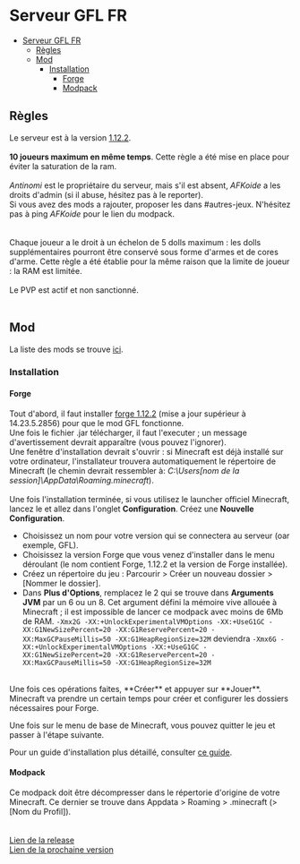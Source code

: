 # Serveur GFL FR

- [Serveur GFL FR](#serveur-gfl-fr)
  - [Règles](#règles)
  - [Mod](#mod)
    - [Installation](#installation)
      - [Forge](#forge)
      - [Modpack](#modpack)

## Règles

Le serveur est à la version <u>1.12.2</u>.<br />
<br />
**10 joueurs maximum en même temps**. Cette règle a été mise en place pour éviter la saturation de la ram.<br />
<br />
*Antinomi* est le propriétaire du serveur, mais s'il est absent, *AFKoide* a les droits d'admin (si il abuse, hésitez pas à le reporter).<br />
Si vous avez des mods a rajouter, proposer les dans #autres-jeux. N'hésitez pas à ping *AFKoide* pour le lien du modpack.<br />
<br />
<br />
Chaque joueur a le droit à un échelon de 5 dolls maximum : les dolls supplémentaires pourront être conservé sous forme d'armes et de cores d'arme. Cette règle a été établie pour la même raison que la limite de joueur : la RAM est limitée.<br />
<br />
Le PVP est actif et non sanctionné.<br /> 
<br /> 

## Mod

La liste des mods se trouve [ici](https://afkoide.github.io/GFL_FR/).

### Installation

#### Forge

Tout d'abord, il faut installer [forge 1.12.2](https://files.minecraftforge.net/net/minecraftforge/forge/index_1.12.2.html) (mise a jour supérieur à 14.23.5.2856) pour que le mod GFL fonctionne.<br/>
Une fois le fichier .jar télécharger, il faut l'executer ; un message d'avertissement devrait apparaître (vous pouvez l'ignorer).<br />
Une fenêtre d'installation devrait s'ouvrir : si Minecraft est déjà installé sur votre ordinateur, l'installateur trouvera automatiquement le répertoire de Minecraft (le chemin devrait ressembler à: *C:\Users\[nom de la session]\AppData\Roaming\.minecraft*). <br />
<br />
Une fois l'installation terminée, si vous utilisez le launcher officiel Minecraft, lancez le et allez dans l'onglet **Configuration**. Créez une **Nouvelle Configuration**.
- Choisissez un nom pour votre version qui se connectera au serveur (oar exemple, GFL).
- Choisissez la version Forge que vous venez d'installer dans le menu déroulant (le nom contient Forge, 1.12.2 et la version de Forge installée).
- Créez un répertoire du jeu : Parcourir > Créer un nouveau dossier > [Nommer le dossier].
- Dans **Plus d'Options**, remplacez le 2 qui se trouve dans **Arguments JVM** par un 6 ou un 8. Cet argument défini la mémoire vive allouée à Minecraft ; il est impossible de lancer ce modpack avec moins de 6Mb de RAM.
`-Xmx2G -XX:+UnlockExperimentalVMOptions -XX:+UseG1GC -XX:G1NewSizePercent=20 -XX:G1ReservePercent=20 -XX:MaxGCPauseMillis=50 -XX:G1HeapRegionSize=32M` deviendra
`-Xmx6G -XX:+UnlockExperimentalVMOptions -XX:+UseG1GC -XX:G1NewSizePercent=20 -XX:G1ReservePercent=20 -XX:MaxGCPauseMillis=50 -XX:G1HeapRegionSize=32M`

<br />
Une fois ces opérations faites, **Créer** et appuyer sur **Jouer**. Minecraft va prendre un certain temps pour créer et configurer les dossiers nécessaires pour Forge.

Une fois sur le menu de base de Minecraft, vous pouvez quitter le jeu et passer à l'étape suivante.

Pour un guide d'installation plus détaillé, consulter [ce guide](https://minecraftfacile.com/installer-minecraft-forge/).<br />

#### Modpack

Ce modpack doit être décompresser dans le répertorie d'origine de votre Minecraft. Ce dernier se trouve dans Appdata > Roaming > .minecraft (> [Nom du Profil]).<br />
<br />
<br />
[Lien de la release](https://github.com/AFKoide/GFL_FR/releases/download/modpack/mods.rar)
<br />
[Lien de la prochaine version](https://github.com/AFKoide/GFL_FR/releases/download/future/mods.rar)
